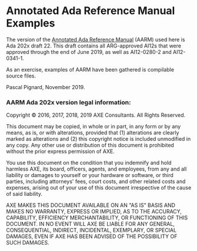 # Annotated Ada Reference Manual Examples

The version of the [Annotated Ada Reference Manual](http://www.ada-auth.org/arm.html) (AARM) used here is Ada 202x draft 22.
This draft contains all ARG-approved AI12s that were approved through the end of June 2019, as well as AI12-0280-2 and AI12-0341-1.

As an exercise, examples of AARM have been gathered is compilable source files.

Pascal Pignard, November 2019.

### AARM Ada 202x version legal information:

Copyright © 2016, 2017, 2018, 2019 AXE Consultants. All Rights Reserved.

This document may be copied, in whole or in part, in any form or by any means,
as is, or with alterations, provided that (1) alterations are clearly marked
as alterations and (2) this copyright notice is included unmodified in any
copy. Any other use or distribution of this document is prohibited without the
prior express permission of AXE.

You use this document on the condition that you indemnify and hold harmless
AXE, its board, officers, agents, and employees, from any and all liability or
damages to yourself or your hardware or software, or third parties, including
attorneys' fees, court costs, and other related costs and expenses, arising
out of your use of this document irrespective of the cause of said liability.

AXE MAKES THIS DOCUMENT AVAILABLE ON AN "AS IS" BASIS AND MAKES NO WARRANTY,
EXPRESS OR IMPLIED, AS TO THE ACCURACY, CAPABILITY, EFFICIENCY
MERCHANTABILITY, OR FUNCTIONING OF THIS DOCUMENT. IN NO EVENT WILL AXE BE
LIABLE FOR ANY GENERAL, CONSEQUENTIAL, INDIRECT, INCIDENTAL, EXEMPLARY, OR
SPECIAL DAMAGES, EVEN IF AXE HAS BEEN ADVISED OF THE POSSIBILITY OF SUCH
DAMAGES.
